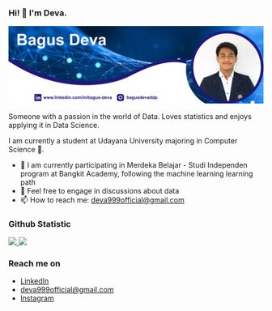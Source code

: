 ### Hi! 👋 I'm Deva.
<div align="center">
  <img height="" src="background.png"  />
</div>
<p></p>

Someone with a passion in the world of Data. Loves statistics and enjoys applying it in Data Science.

I am currently a student at Udayana University majoring in Computer Science 🏫.

- 📖 I am currently participating in Merdeka Belajar - Studi Independen program at Bangkit Academy, following the machine learning learning path
- 💬 Feel free to engage in discussions about data
- 📫 How to reach me: deva999official@gmail.com


  
### Github Statistic
<p align="left">
<a href="https://github.com/Bagusdevaa">
  <img height="180em" src="https://github-readme-stats-eight-theta.vercel.app/api?username=Bagusdevaa&show_icons=true&theme=algolia&include_all_commits=true&count_private=true"/>
  <img height="180em" src="https://github-readme-stats-eight-theta.vercel.app/api/top-langs/?username=Bagusdevaa&layout=compact&langs_count=8&theme=algolia"/>
</a>
</p>

### Reach me on
- <a href="https://linkedin.com/in/bagus-deva/">LinkedIn</a>
- deva999official@gmail.com
- <a href="https://instagram.com/bagusdevaddp">Instagram</a>

